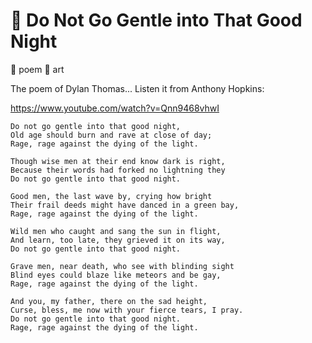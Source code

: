# 🎨 Do Not Go Gentle into That Good Night

📎 poem 📎 art

The poem of Dylan Thomas... Listen it from Anthony Hopkins:

<a target='_blank' rel='noopener noreferrer' href='https://www.youtube.com/watch?v=Qnn9468vhwI'>https://www.youtube.com/watch?v=Qnn9468vhwI</a>

```
Do not go gentle into that good night,
Old age should burn and rave at close of day;
Rage, rage against the dying of the light.

Though wise men at their end know dark is right,
Because their words had forked no lightning they
Do not go gentle into that good night.

Good men, the last wave by, crying how bright
Their frail deeds might have danced in a green bay,
Rage, rage against the dying of the light.

Wild men who caught and sang the sun in flight,
And learn, too late, they grieved it on its way,
Do not go gentle into that good night.

Grave men, near death, who see with blinding sight
Blind eyes could blaze like meteors and be gay,
Rage, rage against the dying of the light.

And you, my father, there on the sad height,
Curse, bless, me now with your fierce tears, I pray.
Do not go gentle into that good night.
Rage, rage against the dying of the light.
```

